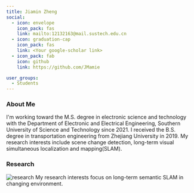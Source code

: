 ```yaml
---
title: Jiamin Zheng
social:
  - icon: envelope 
    icon_pack: fas
    link: mailto:12132163@mail.sustech.edu.cn
  - icon: graduation-cap 
    icon_pack: fas
    link: <Your google-scholar link>
  - icon_pack: fab
    icon: github
    link: https://github.com/JMamie

user_groups:
  - Students
---
```

### About Me
I'm working toward the M.S. degree in electronic science and technology with the Department of Electronic and Electrical Engineering, Southern University of Science and Technology since 2021. I received the B.S. degree in transportation engineering from Zhejiang University in 2019. My research interests include scene change detection, long-term visual simultaneous localization and mapping(SLAM).

### Research
![research](authors_research/jiaming_zheng.png "Research Introduction (From Virgolino Soares, João Carlos, et al. Visual Localization and Mapping in Dynamic and Changing Environments.)")
My research interests focus on long-term semantic SLAM in changing environment.